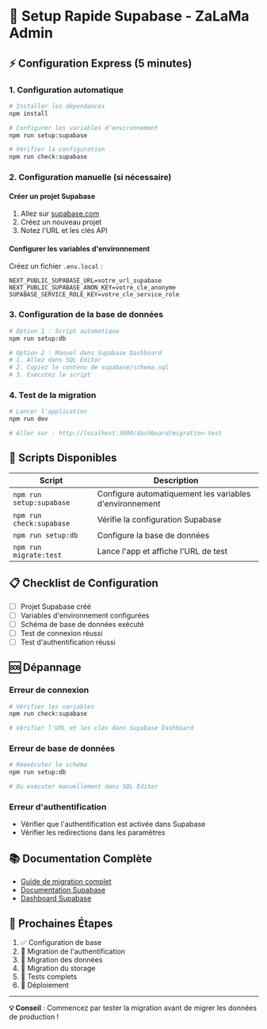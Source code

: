 # 🚀 Setup Rapide Supabase - ZaLaMa Admin

## ⚡ Configuration Express (5 minutes)

### 1. Configuration automatique
```bash
# Installer les dépendances
npm install

# Configurer les variables d'environnement
npm run setup:supabase

# Vérifier la configuration
npm run check:supabase
```

### 2. Configuration manuelle (si nécessaire)

#### Créer un projet Supabase
1. Allez sur [supabase.com](https://supabase.com)
2. Créez un nouveau projet
3. Notez l'URL et les clés API

#### Configurer les variables d'environnement
Créez un fichier `.env.local` :
```env
NEXT_PUBLIC_SUPABASE_URL=votre_url_supabase
NEXT_PUBLIC_SUPABASE_ANON_KEY=votre_cle_anonyme
SUPABASE_SERVICE_ROLE_KEY=votre_cle_service_role
```

### 3. Configuration de la base de données
```bash
# Option 1 : Script automatique
npm run setup:db

# Option 2 : Manuel dans Supabase Dashboard
# 1. Allez dans SQL Editor
# 2. Copiez le contenu de supabase/schema.sql
# 3. Exécutez le script
```

### 4. Test de la migration
```bash
# Lancer l'application
npm run dev

# Aller sur : http://localhost:3000/dashboard/migration-test
```

## 🔧 Scripts Disponibles

| Script | Description |
|--------|-------------|
| `npm run setup:supabase` | Configure automatiquement les variables d'environnement |
| `npm run check:supabase` | Vérifie la configuration Supabase |
| `npm run setup:db` | Configure la base de données |
| `npm run migrate:test` | Lance l'app et affiche l'URL de test |

## 📋 Checklist de Configuration

- [ ] Projet Supabase créé
- [ ] Variables d'environnement configurées
- [ ] Schéma de base de données exécuté
- [ ] Test de connexion réussi
- [ ] Test d'authentification réussi

## 🆘 Dépannage

### Erreur de connexion
```bash
# Vérifier les variables
npm run check:supabase

# Vérifier l'URL et les clés dans Supabase Dashboard
```

### Erreur de base de données
```bash
# Réexécuter le schéma
npm run setup:db

# Ou exécuter manuellement dans SQL Editor
```

### Erreur d'authentification
- Vérifier que l'authentification est activée dans Supabase
- Vérifier les redirections dans les paramètres

## 📚 Documentation Complète

- [Guide de migration complet](MIGRATION_GUIDE.md)
- [Documentation Supabase](https://supabase.com/docs)
- [Dashboard Supabase](https://supabase.com/dashboard)

## 🎯 Prochaines Étapes

1. ✅ Configuration de base
2. 🔄 Migration de l'authentification
3. 🔄 Migration des données
4. 🔄 Migration du storage
5. 🔄 Tests complets
6. 🔄 Déploiement

---

**💡 Conseil** : Commencez par tester la migration avant de migrer les données de production ! 